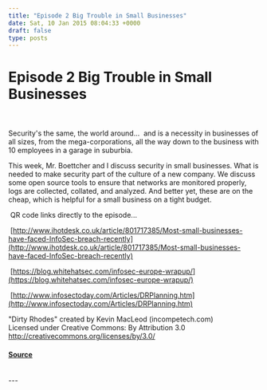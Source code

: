 ```yaml
---
title: "Episode 2 Big Trouble in Small Businesses"
date: Sat, 10 Jan 2015 08:04:33 +0000
draft: false
type: posts
---
```

# Episode 2 Big Trouble in Small Businesses

<br/>

<br/>
Security's the same, the world around...  and is a necessity in businesses of all sizes, from the mega-corporations, all the way down to the business with 10 employees in a garage in suburbia.

This week, Mr. Boettcher and I discuss security in small businesses. What is needed to make security part of the culture of a new company. We discuss some open source tools to ensure that networks are monitored properly, logs are collected, collated, and analyzed. And better yet, these are on the cheap, which is helpful for a small business on a tight budget.

 QR code links directly to the episode...

 [http://www.ihotdesk.co.uk/article/801717385/Most-small-businesses-have-faced-InfoSec-breach-recently](http://www.ihotdesk.co.uk/article/801717385/Most-small-businesses-have-faced-InfoSec-breach-recently)

 [https://blog.whitehatsec.com/infosec-europe-wrapup/](https://blog.whitehatsec.com/infosec-europe-wrapup/)

 [http://www.infosectoday.com/Articles/DRPlanning.htm](http://www.infosectoday.com/Articles/DRPlanning.htm)

"Dirty Rhodes" created by Kevin MacLeod (incompetech.com)   
Licensed under Creative Commons: By Attribution 3.0  
http://creativecommons.org/licenses/by/3.0/

#### [Source](https://traffic.libsyn.com/secure/brakeingsecurity/2015-002-big_trouble_in_small_business.mp3)

<br/>
---
